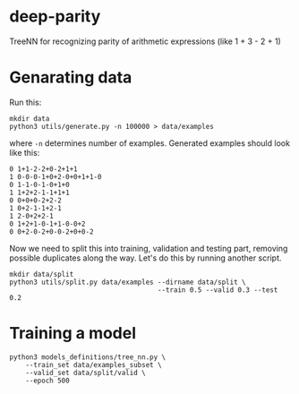 # deep-parity
TreeNN for recognizing parity of arithmetic expressions (like 1 + 3 - 2 + 1)

# Genarating data
Run this:
```
mkdir data
python3 utils/generate.py -n 100000 > data/examples
```
where `-n` determines number of examples.
Generated examples should look like this:
```
0 1+1-2-2+0-2+1+1
1 0-0-0-1+0+2-0+0+1+1-0
0 1-1-0-1-0+1+0
1 1+2+2-1-1+1+1
0 0+0+0-2+2-2
1 0+2-1-1+2-1
1 2-0+2+2-1
0 1+2+1-0-1+1-0-0+2
0 0+2-0-2+0-0-2+0+0-2
```
Now we need to split this into training, validation and testing part, removing
possible duplicates along the way. Let's do this by running another script.
```
mkdir data/split
python3 utils/split.py data/examples --dirname data/split \
									 --train 0.5 --valid 0.3 --test 0.2
```

# Training a model
```
python3 models_definitions/tree_nn.py \
	--train_set data/examples_subset \
	--valid_set data/split/valid \
	--epoch 500
```
